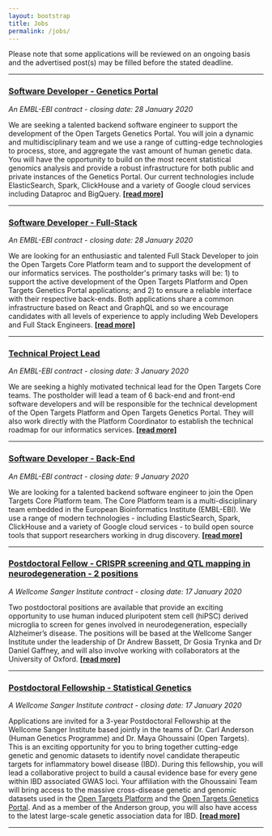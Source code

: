 ```yaml
---
layout: bootstrap
title: Jobs
permalink: /jobs/
---
```

Please note that some applications will be reviewed on an ongoing basis and the advertised post(s) may be filled before the stated deadline. 

***

### [Software Developer - Genetics Portal](https://www.embl.de/jobs/searchjobs/index.php?ref=EBI01577)
*An EMBL-EBI contract - closing date: 28 January 2020*

We are seeking a talented backend software engineer to support the development of the Open Targets Genetics Portal. You  will join a dynamic and multidisciplinary team and we use a range of cutting-edge technologies to process, store, and aggregate the vast amount of human genetic data. You will have the opportunity to build on the most recent statistical genomics analysis and provide a robust infrastructure for both public and private instances of the Genetics Portal. Our current technologies include ElasticSearch, Spark, ClickHouse and a variety of Google cloud services including Dataproc and BigQuery. __[[read more]](https://www.embl.de/jobs/searchjobs/index.php?ref=EBI01577)__

***

### [Software Developer - Full-Stack](https://www.embl.de/jobs/searchjobs/index.php?ref=EBI01576)
*An EMBL-EBI contract - closing date: 28 January 2020*

We are looking for an enthusiastic and talented Full Stack Developer to join the Open Targets Core Platform team and to support the development of our informatics services. The postholder's primary tasks will be: 1) to support the active development of the Open Targets Platform and Open Targets Genetics Portal applications; and 2) to ensure a reliable interface with their respective back-ends. Both applications share a common infrastructure based on React and GraphQL and so we encourage candidates with all levels of experience to apply including Web Developers and Full Stack Engineers. __[[read more]](https://www.embl.de/jobs/searchjobs/index.php?ref=EBI01576)__

***

### [Technical Project Lead](https://www.embl.de/jobs/searchjobs/index.php?ref=EBI01575)
*An EMBL-EBI contract - closing date: 3 January 2020*

We are seeking a highly motivated technical lead for the Open Targets Core teams. The postholder will lead a team of 6 back-end and front-end software developers and will be responsible for the technical development of the Open Targets Platform and Open Targets Genetics Portal. They will also work directly with the Platform Coordinator to establish the technical roadmap for our informatics services. __[[read more]](https://www.embl.de/jobs/searchjobs/index.php?ref=EBI01575)__

***

### [Software Developer - Back-End](https://www.embl.de/jobs/searchjobs/index.php?ref=EBI01565)
*An EMBL-EBI contract - closing date: 9 January 2020*

We are looking for a talented backend software engineer to join the Open Targets Core Platform team. The Core Platform team is a multi-disciplinary team embedded in the European Bioinformatics Institute (EMBL-EBI). We use a range of modern technologies - including ElasticSearch, Spark, ClickHouse and a variety of Google cloud services - to build open source tools that support researchers working in drug discovery. __[[read more]](https://www.embl.de/jobs/searchjobs/index.php?ref=EBI01565)__

***

### [Postdoctoral Fellow - CRISPR screening and QTL mapping in neurodegeneration - 2 positions](https://jobs.sanger.ac.uk/vacancy/postdoctoral-fellow-crispr-screening-and-qtl-mapping-in-neurodegeneration-405888.html)
*A Wellcome Sanger Institute contract - closing date: 17 January 2020*

Two postdoctoral positions are available that provide an exciting opportunity to use human induced pluripotent stem cell (hiPSC) derived microglia to screen for genes involved in neurodegeneration, especially Alzheimer’s disease. The positions will be based at the Wellcome Sanger Institute under the leadership of Dr Andrew Bassett, Dr Gosia Trynka and Dr Daniel Gaffney, and will also involve working with collaborators at the University of Oxford.  __[[read more]](https://jobs.sanger.ac.uk/vacancy/postdoctoral-fellow-crispr-screening-and-qtl-mapping-in-neurodegeneration-405888.html)__

***

### [Postdoctoral Fellowship - Statistical Genetics](https://jobs.sanger.ac.uk/vacancy/postdoctoral-fellowship-statistical-genetics-407895.html)
*A Wellcome Sanger Institute contract - closing date: 17 January 2020*

Applications are invited for a 3-year Postdoctoral Fellowship at the Wellcome Sanger Institute based jointly in the teams of Dr. Carl Anderson (Human Genetics Programme) and Dr. Maya Ghoussaini (Open Targets). This is an exciting opportunity for you to bring together cutting-edge genetic and genomic datasets to identify novel candidate therapeutic targets for inflammatory bowel disease (IBD). During this fellowship, you will lead a collaborative project to build a causal evidence base for every gene within IBD associated GWAS loci. Your affiliation with the Ghoussaini Team will bring access to the massive cross-disease genetic and genomic datasets used in the [Open Targets Platform](https://www.targetvalidation.org/) and the [Open Targets Genetics Portal](https://genetics.opentargets.org). And as a member of the Anderson group, you will also have access to the latest large-scale genetic association data for IBD. __[[read more]](https://jobs.sanger.ac.uk/vacancy/postdoctoral-fellowship-statistical-genetics-407895.html)__

***
